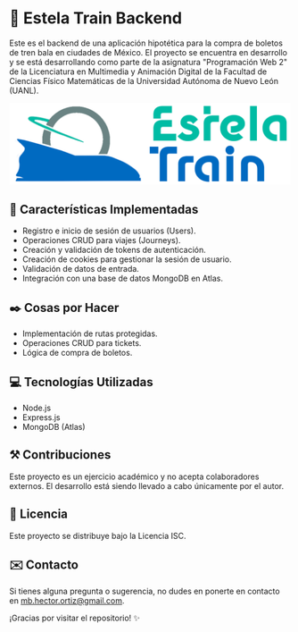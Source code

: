 # 🚄 Estela Train Backend

Este es el backend de una aplicación hipotética para la compra de boletos de tren bala en ciudades de México. El proyecto se encuentra en desarrollo y se está desarrollando como parte de la asignatura "Programación Web 2" de la Licenciatura en Multimedia y Animación Digital de la Facultad de Ciencias Físico Matemáticas de la Universidad Autónoma de Nuevo León (UANL).

![Estela Train](/src/images/logotext.png)

## 🚀 **Características Implementadas**

- Registro e inicio de sesión de usuarios (Users).
- Operaciones CRUD para viajes (Journeys).
- Creación y validación de tokens de autenticación.
- Creación de cookies para gestionar la sesión de usuario.
- Validación de datos de entrada.
- Integración con una base de datos MongoDB en Atlas.

## ✒️ **Cosas por Hacer**

- Implementación de rutas protegidas.
- Operaciones CRUD para tickets.
- Lógica de compra de boletos.

## 💻 **Tecnologías Utilizadas**

- Node.js
- Express.js
- MongoDB (Atlas)

## ⚒️ **Contribuciones**
Este proyecto es un ejercicio académico y no acepta colaboradores externos. El desarrollo está siendo llevado a cabo únicamente por el autor.

## 📄 **Licencia**
Este proyecto se distribuye bajo la Licencia ISC.

## ✉️ **Contacto**
Si tienes alguna pregunta o sugerencia, no dudes en ponerte en contacto en mb.hector.ortiz@gmail.com.

¡Gracias por visitar el repositorio! ✨
